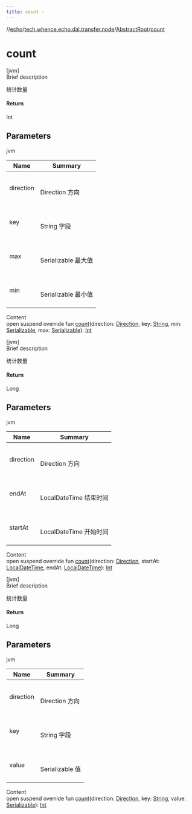 ```yaml
---
title: count -
---
```

//[echo](../../index.md)/[tech.whence.echo.dal.transfer.node](../index.md)/[AbstractRoot](index.md)/[count](count.md)



# count  
[jvm]  
Brief description  


统计数量



#### Return  


Int



## Parameters  
  
jvm  
  
|  Name|  Summary| 
|---|---|
| direction| <br><br>Direction 方向<br><br>
| key| <br><br>String 字段<br><br>
| max| <br><br>Serializable 最大值<br><br>
| min| <br><br>Serializable 最小值<br><br>
  
  
Content  
open suspend override fun [count](count.md)(direction: [Direction](../-direction/index.md), key: [String](https://kotlinlang.org/api/latest/jvm/stdlib/kotlin/-string/index.html), min: [Serializable](https://docs.oracle.com/javase/8/docs/api/java/io/Serializable.html), max: [Serializable](https://docs.oracle.com/javase/8/docs/api/java/io/Serializable.html)): [Int](https://kotlinlang.org/api/latest/jvm/stdlib/kotlin/-int/index.html)  


[jvm]  
Brief description  


统计数量



#### Return  


Long



## Parameters  
  
jvm  
  
|  Name|  Summary| 
|---|---|
| direction| <br><br>Direction 方向<br><br>
| endAt| <br><br>LocalDateTime 结束时间<br><br>
| startAt| <br><br>LocalDateTime 开始时间<br><br>
  
  
Content  
open suspend override fun [count](count.md)(direction: [Direction](../-direction/index.md), startAt: [LocalDateTime](https://docs.oracle.com/javase/8/docs/api/java/time/LocalDateTime.html), endAt: [LocalDateTime](https://docs.oracle.com/javase/8/docs/api/java/time/LocalDateTime.html)): [Int](https://kotlinlang.org/api/latest/jvm/stdlib/kotlin/-int/index.html)  


[jvm]  
Brief description  


统计数量



#### Return  


Long



## Parameters  
  
jvm  
  
|  Name|  Summary| 
|---|---|
| direction| <br><br>Direction 方向<br><br>
| key| <br><br>String 字段<br><br>
| value| <br><br>Serializable 值<br><br>
  
  
Content  
open suspend override fun [count](count.md)(direction: [Direction](../-direction/index.md), key: [String](https://kotlinlang.org/api/latest/jvm/stdlib/kotlin/-string/index.html), value: [Serializable](https://docs.oracle.com/javase/8/docs/api/java/io/Serializable.html)): [Int](https://kotlinlang.org/api/latest/jvm/stdlib/kotlin/-int/index.html)  



